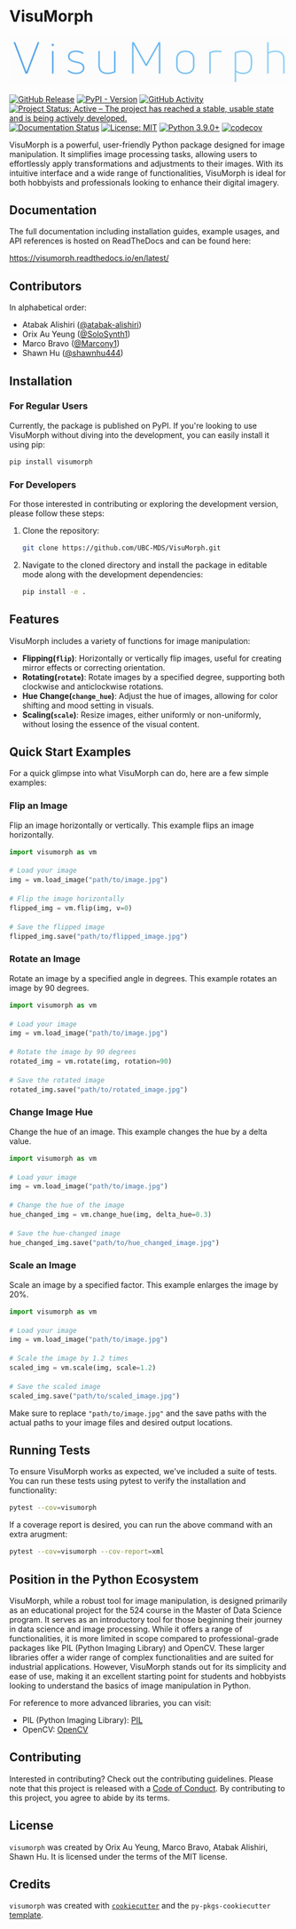 # VisuMorph

![](https://raw.githubusercontent.com/UBC-MDS/VisuMorph/main/docs/logo.png)

[![GitHub Release](https://img.shields.io/github/release/ubc-mds/visumorph.svg?style=flat)]()
[![PyPI - Version](https://img.shields.io/pypi/v/visumorph)](https://pypi.org/project/visumorph/)
[![GitHub Activity](https://img.shields.io/github/last-commit/ubc-mds/visumorph/main.svg?style=flat)]()
[![Project Status: Active – The project has reached a stable, usable state and is being actively developed.](https://www.repostatus.org/badges/latest/active.svg)](https://www.repostatus.org/#active)
[![Documentation Status](https://readthedocs.org/projects/visumorph/badge/?version=latest)](https://visumorph.readthedocs.io/en/latest/?badge=latest)
[![License: MIT](https://img.shields.io/badge/License-MIT-yellow.svg)](https://opensource.org/licenses/MIT)
[![Python 3.9.0+](https://img.shields.io/badge/python-3.9+-blue.svg)](https://www.python.org/downloads/)
[![codecov](https://codecov.io/github/UBC-MDS/VisuMorph/graph/badge.svg?token=rnxgkcvwda)](https://codecov.io/github/UBC-MDS/VisuMorph)

VisuMorph is a powerful, user-friendly Python package designed for image manipulation. It simplifies image processing tasks, allowing users to effortlessly apply transformations and adjustments to their images. With its intuitive interface and a wide range of functionalities, VisuMorph is ideal for both hobbyists and professionals looking to enhance their digital imagery.

## Documentation

The full documentation including installation guides, example usages, and 
API references is hosted on ReadTheDocs and can be found here: 

https://visumorph.readthedocs.io/en/latest/


## Contributors
In alphabetical order:

- Atabak Alishiri ([@atabak-alishiri](https://github.com/atabak-alishiri))
- Orix Au Yeung ([@SoloSynth1](https://github.com/SoloSynth1))
- Marco Bravo ([@Marcony1](https://github.com/Marcony1))
- Shawn Hu ([@shawnhu444](https://github.cm/shawnhu444))

## Installation

### For Regular Users

Currently, the package is published on PyPI. If you're looking to use VisuMorph without diving into the development, you can easily install it using pip:

```bash
pip install visumorph
```

### For Developers

For those interested in contributing or exploring the development version, please follow these steps:

1. Clone the repository:
   ```bash
   git clone https://github.com/UBC-MDS/VisuMorph.git
   ```

2. Navigate to the cloned directory and install the package in editable mode along with the development dependencies:
   ```bash
   pip install -e .
   ```


## Features

VisuMorph includes a variety of functions for image manipulation:

- **Flipping(`flip`)**: Horizontally or vertically flip images, useful for creating mirror effects or correcting orientation.
- **Rotating(`rotate`)**: Rotate images by a specified degree, supporting both clockwise and anticlockwise rotations.
- **Hue Change(`change_hue`)**: Adjust the hue of images, allowing for color shifting and mood setting in visuals.
- **Scaling(`scale`)**: Resize images, either uniformly or non-uniformly, without losing the essence of the visual content.

## Quick Start Examples

For a quick glimpse into what VisuMorph can do, here are a few simple examples:

### Flip an Image
Flip an image horizontally or vertically. This example flips an image horizontally.

```python
import visumorph as vm

# Load your image
img = vm.load_image("path/to/image.jpg")

# Flip the image horizontally
flipped_img = vm.flip(img, v=0)

# Save the flipped image
flipped_img.save("path/to/flipped_image.jpg")
```

### Rotate an Image
Rotate an image by a specified angle in degrees. This example rotates an image by 90 degrees.

```python
import visumorph as vm

# Load your image
img = vm.load_image("path/to/image.jpg")

# Rotate the image by 90 degrees
rotated_img = vm.rotate(img, rotation=90)

# Save the rotated image
rotated_img.save("path/to/rotated_image.jpg")
```

### Change Image Hue
Change the hue of an image. This example changes the hue by a delta value.

```python
import visumorph as vm

# Load your image
img = vm.load_image("path/to/image.jpg")

# Change the hue of the image
hue_changed_img = vm.change_hue(img, delta_hue=0.3)

# Save the hue-changed image
hue_changed_img.save("path/to/hue_changed_image.jpg")
```

### Scale an Image
Scale an image by a specified factor. This example enlarges the image by 20%.

```python
import visumorph as vm

# Load your image
img = vm.load_image("path/to/image.jpg")

# Scale the image by 1.2 times
scaled_img = vm.scale(img, scale=1.2)

# Save the scaled image
scaled_img.save("path/to/scaled_image.jpg")
```

Make sure to replace `"path/to/image.jpg"` and the save paths with the actual paths to your image files and desired output locations.


## Running Tests

To ensure VisuMorph works as expected, we've included a suite of tests. You can run these tests using pytest to verify the installation and functionality:

```bash
pytest --cov=visumorph
```

If a coverage report is desired, you can run the above command with an extra arugment:

```bash
pytest --cov=visumorph --cov-report=xml
```

## Position in the Python Ecosystem

VisuMorph, while a robust tool for image manipulation, is designed primarily as an educational project for the 524 course in the Master of Data Science program. It serves as an introductory tool for those beginning their journey in data science and image processing. While it offers a range of functionalities, it is more limited in scope compared to professional-grade packages like PIL (Python Imaging Library) and OpenCV. These larger libraries offer a wider range of complex functionalities and are suited for industrial applications. However, VisuMorph stands out for its simplicity and ease of use, making it an excellent starting point for students and hobbyists looking to understand the basics of image manipulation in Python.

For reference to more advanced libraries, you can visit:
- PIL (Python Imaging Library): [PIL](https://python-pillow.org/)
- OpenCV: [OpenCV](https://opencv.org/)

## Contributing

Interested in contributing? Check out the contributing guidelines. Please note that this project is released with a [Code of Conduct](./CONDUCT.md). 
By contributing to this project, you agree to abide by its terms.

## License

`visumorph` was created by Orix Au Yeung, Marco Bravo, Atabak Alishiri, Shawn Hu. It is licensed under the terms of the MIT license.

## Credits

`visumorph` was created with [`cookiecutter`](https://cookiecutter.readthedocs.io/en/latest/) and the `py-pkgs-cookiecutter` [template](https://github.com/py-pkgs/py-pkgs-cookiecutter).
